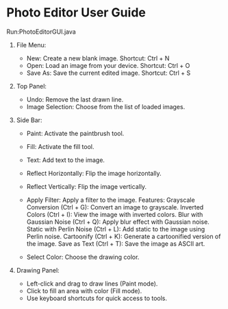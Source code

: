 
# Photo Editor User Guide
Run:PhotoEditorGUI.java
1. File Menu:
   - New: Create a new blank image.
     Shortcut: Ctrl + N
   - Open: Load an image from your device.
     Shortcut: Ctrl + O
   - Save As: Save the current edited image.
     Shortcut: Ctrl + S

2. Top Panel:
   - Undo: Remove the last drawn line.
   - Image Selection: Choose from the list of loaded images.

3. Side Bar:
   - Paint: Activate the paintbrush tool.
   - Fill: Activate the fill tool.
   - Text: Add text to the image.
   - Reflect Horizontally: Flip the image horizontally.
   - Reflect Vertically: Flip the image vertically.
   - Apply Filter: Apply a filter to the image.
    Features:
              Grayscale Conversion (Ctrl + G): Convert an image to grayscale.
              Inverted Colors (Ctrl + I): View the image with inverted colors.
              Blur with Gaussian Noise (Ctrl + Q): Apply blur effect with Gaussian noise.
              Static with Perlin Noise (Ctrl + L): Add static to the image using Perlin noise.
              Cartoonify (Ctrl + K): Generate a cartoonified version of the image.
              Save as Text (Ctrl + T): Save the image as ASCII art.
   
   - Select Color: Choose the drawing color.

4. Drawing Panel:
   - Left-click and drag to draw lines (Paint mode).
   - Click to fill an area with color (Fill mode).
   - Use keyboard shortcuts for quick access to tools.

  
